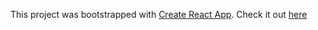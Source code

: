 This project was bootstrapped with [Create React App](https://github.com/facebook/create-react-app).
Check it out [here](https://shaidemri.github.io/Interactive-video/)
